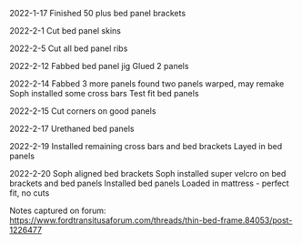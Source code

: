 2022-1-17
Finished 50 plus bed panel brackets

2022-2-1
Cut bed panel skins

2022-2-5
Cut all bed panel ribs

2022-2-12
Fabbed bed panel jig
Glued 2 panels

2022-2-14
Fabbed 3 more panels
found two panels warped, may remake
Soph installed some cross bars
Test fit bed panels

2022-2-15
Cut corners on good panels

2022-2-17
Urethaned bed panels

2022-2-19
Installed remaining cross bars and bed brackets
Layed in bed panels

2022-2-20
Soph aligned bed brackets
Soph installed super velcro on bed brackets and bed panels
Installed bed panels
Loaded in mattress - perfect fit, no cuts

Notes captured on forum:
https://www.fordtransitusaforum.com/threads/thin-bed-frame.84053/post-1226477